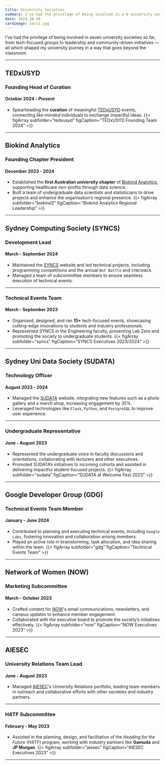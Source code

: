 ```yaml
---
title: University Societies
summary: I’ve had the privilege of being involved in a 8 university societies so far, from tech-focused groups to leadership and community-driven initiatives — all which shaped my university journey in a way that goes beyond the classroom.
date: 2024-10-30
cardimage: socs1.jpg
---
```


I’ve had the privilege of being involved in seven university societies so far, from tech-focused groups to leadership and community-driven initiatives — all which shaped my university journey in a way that goes beyond the classroom.

---------------------------------------------------------------------------------------------------------------------

## TEDxUSYD
### Founding Head of Curation
#### October 2024 - *Present*
- Spearheading the **curation** of meaningful [TEDxUSYD](https://www.linkedin.com/company/tedxusyd/posts/?feedView=all) events, connecting *like-minded* individuals to exchange impactful ideas.
{{< figArray subfolder="tedxusyd" figCaption="TEDxUSYD Founding Team 2024" >}}

---------------------------------------------------------------------------------------------------------------------

## Biokind Analytics
### Founding Chapter President
#### December 2023 - 2024
- Established the **first Australian university chapter** of [Biokind Analytics](https://www.biokind.org/regionaldirectors/devanshi-mirchandani), supporting healthcare non-profits through data science.
- Built a team of undergraduate data scientists and statisticians to drive projects and enhance the organisation’s regional presence. 
{{< figArray subfolder="biokind2" figCaption="Biokind Analytics Regional Leadership" >}}

---------------------------------------------------------------------------------------------------------------------

## Sydney Computing Society (SYNCS)
### Development Lead
#### March - September 2024
- Maintained the [SYNCS](https://syncs.org.au/) website and led technical projects, including programming competitions and the annual `Bot Battle` and `SYNCSHACK`.
- Managed a team of subcommittee members to ensure seamless execution of technical events.

---------------------------------------------------------------------------------------------------------------------

### Technical Events Team
#### March - September 2023
- Organised, designed, and ran **15+** tech-focused events, showcasing cutting-edge innovations to students and industry professionals.
- Represented SYNCS in the Engineering faculty, presenting Lab Zero and promoting the society to undergraduate students.
{{< figArray subfolder="syncs" figCaption="SYNCS Executives 2023/2024" >}}

---------------------------------------------------------------------------------------------------------------------

## Sydney Uni Data Society (SUDATA)
### Technology Officer
#### August 2023 - 2024
- Managed the [SUDATA](https://sudata.org/) website, integrating new features such as a photo gallery and a merch shop, increasing engagement by *35%*.
- Leveraged technologies like `Flask`, `Python`, and `PostgreSQL` to improve user experience.

---------------------------------------------------------------------------------------------------------------------

### Undergraduate Representative
#### June - August 2023
- Represented the undergraduate voice in faculty discussions and orientations, collaborating with lecturers and other executives.
- Promoted SUDATA’s initiatives to incoming cohorts and assisted in delivering impactful student-focused projects.
{{< figArray subfolder="sudata" figCaption="SUDATA at Welcome Fest 2023" >}}

---------------------------------------------------------------------------------------------------------------------

## Google Developer Group (GDG)
### Technical Events Team Member
#### January - June 2024
- Contributed to planning and executing technical events, including `Google Labs`, fostering innovation and collaboration among members.
- Played an active role in brainstorming, task allocation, and idea sharing within the team.
{{< figArray subfolder="gdg" figCaption="Technical Events Team" >}}

---------------------------------------------------------------------------------------------------------------------

## Network of Women (NOW)
### Marketing Subcommittee
#### March - October 2023
- Crafted content for [NOW](https://www.instagram.com/networkofwomen/)'s email communications, newsletters, and campus updates to enhance member engagement.
- Collaborated with the executive board to promote the society’s initiatives effectively.
{{< figArray subfolder="now" figCaption="NOW Executives 2023" >}}

---------------------------------------------------------------------------------------------------------------------

## AIESEC
### University Relations Team Lead
#### June - August 2023
- Managed [AIESEC](https://aiesecaustralia.org/lc/aiesec-in-usyd/)'s University Relations portfolio, leading team members in outreach and collaborative efforts with other societies and industry partners.

---------------------------------------------------------------------------------------------------------------------

### H4TF Subcommittee
#### February - May 2023
- Assisted in the planning, design, and facilitation of the *Heading for the Future* (H4TF) program, working with industry partners like **Gamuda** and **JP Morgan**.
{{< figArray subfolder="aiesec" figCaption="AIESEC Executives 2023" >}}

---------------------------------------------------------------------------------------------------------------------
